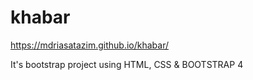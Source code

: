 # khabar
https://mdriasatazim.github.io/khabar/

It's bootstrap project using HTML, CSS & BOOTSTRAP 4
